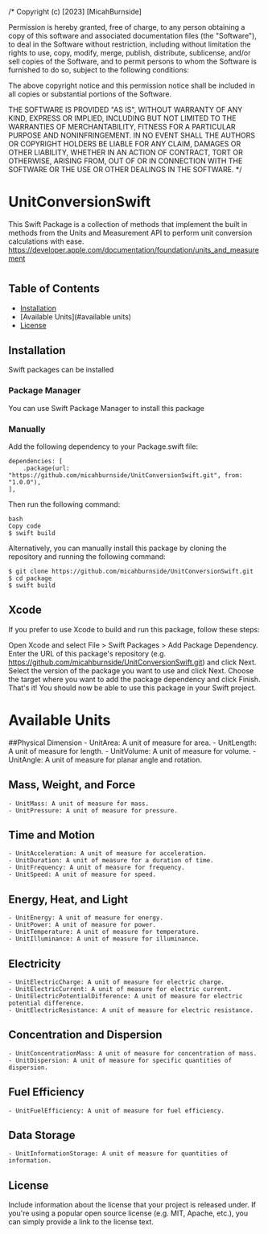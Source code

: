 /*
 Copyright (c) [2023] [MicahBurnside]

 Permission is hereby granted, free of charge, to any person obtaining a copy
 of this software and associated documentation files (the "Software"), to deal
 in the Software without restriction, including without limitation the rights
 to use, copy, modify, merge, publish, distribute, sublicense, and/or sell
 copies of the Software, and to permit persons to whom the Software is
 furnished to do so, subject to the following conditions:

 The above copyright notice and this permission notice shall be included in all
 copies or substantial portions of the Software.

 THE SOFTWARE IS PROVIDED "AS IS", WITHOUT WARRANTY OF ANY KIND, EXPRESS OR
 IMPLIED, INCLUDING BUT NOT LIMITED TO THE WARRANTIES OF MERCHANTABILITY,
 FITNESS FOR A PARTICULAR PURPOSE AND NONINFRINGEMENT. IN NO EVENT SHALL THE
 AUTHORS OR COPYRIGHT HOLDERS BE LIABLE FOR ANY CLAIM, DAMAGES OR OTHER
 LIABILITY, WHETHER IN AN ACTION OF CONTRACT, TORT OR OTHERWISE, ARISING FROM,
 OUT OF OR IN CONNECTION WITH THE SOFTWARE OR THE USE OR OTHER DEALINGS IN THE
 SOFTWARE.
 */

# UnitConversionSwift
This Swift Package is a collection of methods that implement the built in methods from the Units and Measurement API to perform unit conversion calculations with ease. 
https://developer.apple.com/documentation/foundation/units_and_measurement
#
## Table of Contents

- [Installation](#installation)
- [Available Units](#available units)
- [License](#license)

## Installation

Swift packages can be installed 

### Package Manager

You can use Swift Package Manager to install this package

### Manually
Add the following dependency to your Package.swift file:

```
dependencies: [
    .package(url: "https://github.com/micahburnside/UnitConversionSwift.git", from: "1.0.0"),
],
```
Then run the following command:

```
bash
Copy code
$ swift build
```

Alternatively, you can manually install this package by cloning the repository and running the following command:

```
$ git clone https://github.com/micahburnside/UnitConversionSwift.git
$ cd package
$ swift build
```

## Xcode
If you prefer to use Xcode to build and run this package, follow these steps:

Open Xcode and select File > Swift Packages > Add Package Dependency.
Enter the URL of this package's repository (e.g. https://github.com/micahburnside/UnitConversionSwift.git) and click Next.
Select the version of the package you want to use and click Next.
Choose the target where you want to add the package dependency and click Finish.
That's it! You should now be able to use this package in your Swift project.


# Available Units

##Physical Dimension
    - UnitArea: A unit of measure for area.
    - UnitLength: A unit of measure for length.
    - UnitVolume: A unit of measure for volume.
    - UnitAngle: A unit of measure for planar angle and rotation.

## Mass, Weight, and Force
    - UnitMass: A unit of measure for mass.
    - UnitPressure: A unit of measure for pressure.

## Time and Motion
    - UnitAcceleration: A unit of measure for acceleration.
    - UnitDuration: A unit of measure for a duration of time.
    - UnitFrequency: A unit of measure for frequency.
    - UnitSpeed: A unit of measure for speed.

## Energy, Heat, and Light
    - UnitEnergy: A unit of measure for energy.
    - UnitPower: A unit of measure for power.
    - UnitTemperature: A unit of measure for temperature.
    - UnitIlluminance: A unit of measure for illuminance.

## Electricity
    - UnitElectricCharge: A unit of measure for electric charge.
    - UnitElectricCurrent: A unit of measure for electric current.
    - UnitElectricPotentialDifference: A unit of measure for electric potential difference.
    - UnitElectricResistance: A unit of measure for electric resistance.

## Concentration and Dispersion
    - UnitConcentrationMass: A unit of measure for concentration of mass.
    - UnitDispersion: A unit of measure for specific quantities of dispersion.

## Fuel Efficiency
    - UnitFuelEfficiency: A unit of measure for fuel efficiency.

## Data Storage
    - UnitInformationStorage: A unit of measure for quantities of information.

## License

Include information about the license that your project is released under. If you're using a popular open source license (e.g. MIT, Apache, etc.), you can simply provide a link to the license text.

